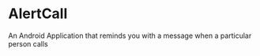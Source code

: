AlertCall
=========

An Android Application that reminds you with a message when a particular person calls
